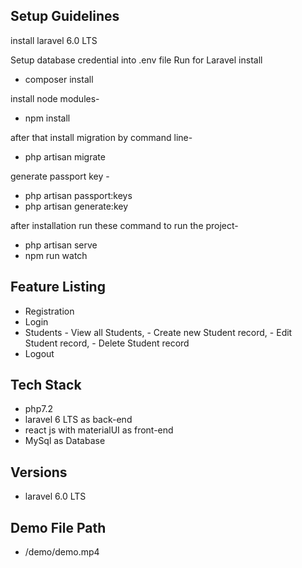 ## Setup Guidelines
install laravel 6.0 LTS

Setup database credential into .env file
Run for Laravel install
- composer install

install node modules- 
- npm install

after that install migration by command line- 
- php artisan migrate

generate passport key -

- php artisan passport:keys
- php artisan generate:key


after installation run these command to run the project- 
- php artisan serve 
- npm run watch

## Feature Listing
- Registration
- Login
- Students 
      - View all Students,
      - Create new Student record,
      - Edit Student record,
      - Delete Student record
- Logout

## Tech Stack
- php7.2
- laravel 6 LTS as back-end
- react js with materialUI as front-end
- MySql as Database

## Versions
- laravel 6.0 LTS

## Demo File Path

- /demo/demo.mp4


























